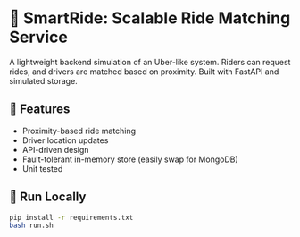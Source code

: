 # 🚕 SmartRide: Scalable Ride Matching Service

A lightweight backend simulation of an Uber-like system. Riders can request rides, and drivers are matched based on proximity. Built with FastAPI and simulated storage.

## 🔧 Features
- Proximity-based ride matching
- Driver location updates
- API-driven design
- Fault-tolerant in-memory store (easily swap for MongoDB)
- Unit tested

## 🧪 Run Locally
```bash
pip install -r requirements.txt
bash run.sh

